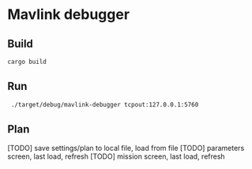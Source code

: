 # Mavlink debugger

## Build
```sh
cargo build 
```

## Run
```sh
 ./target/debug/mavlink-debugger tcpout:127.0.0.1:5760
```

## Plan
[TODO] save settings/plan to local file, load from file 
[TODO] parameters screen, last load, refresh
[TODO] mission screen, last load, refresh
